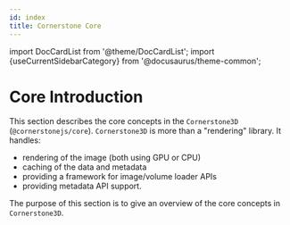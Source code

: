 ```yaml
---
id: index
title: Cornerstone Core
---
```


import DocCardList from '@theme/DocCardList';
import {useCurrentSidebarCategory} from '@docusaurus/theme-common';


# Core Introduction

This section describes the core concepts in the `Cornerstone3D` (`@cornerstonejs/core`).
`Cornerstone3D` is more than a "rendering" library. It handles:

- rendering of the image (both using GPU or CPU)
- caching of the data and metadata
- providing a framework for image/volume loader APIs
- providing metadata API support.

The purpose of this section is to give an overview of the core concepts in `Cornerstone3D`.




<DocCardList items={useCurrentSidebarCategory().items}/>
